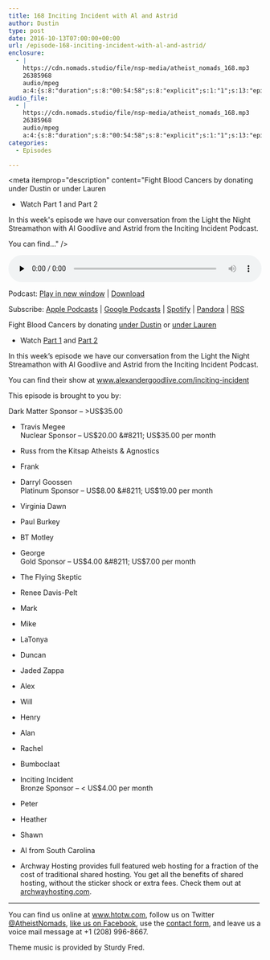 ```yaml
---
title: 168 Inciting Incident with Al and Astrid
author: Dustin
type: post
date: 2016-10-13T07:00:00+00:00
url: /episode-168-inciting-incident-with-al-and-astrid/
enclosure:
  - |
    https://cdn.nomads.studio/file/nsp-media/atheist_nomads_168.mp3
    26385968
    audio/mpeg
    a:4:{s:8:"duration";s:8:"00:54:58";s:8:"explicit";s:1:"1";s:13:"episode_title";s:36:"Inciting Incident with Al and Astrid";s:10:"episode_no";s:3:"168";}
audio_file:
  - |
    https://cdn.nomads.studio/file/nsp-media/atheist_nomads_168.mp3
    26385968
    audio/mpeg
    a:4:{s:8:"duration";s:8:"00:54:58";s:8:"explicit";s:1:"1";s:13:"episode_title";s:36:"Inciting Incident with Al and Astrid";s:10:"episode_no";s:3:"168";}
categories:
  - Episodes

---
```

<div itemscope itemtype="http://schema.org/AudioObject">
  <meta itemprop="name" content="168 Inciting Incident with Al and Astrid" />
  
  <meta itemprop="uploadDate" content="2016-10-13T01:00:00-06:00" />
  
  <meta itemprop="encodingFormat" content="audio/mpeg" />
  
  <meta itemprop="duration" content="PT54M58S" />
  
  <meta itemprop="description" content="Fight Blood Cancers by donating under Dustin or under Lauren
* Watch Part 1 and Part 2

In this week's episode we have our conversation from the Light the Night Streamathon with Al Goodlive and Astrid from the Inciting Incident Podcast.

You can find..." />
  
  <meta itemprop="contentUrl" content="https://dts.podtrac.com/redirect.mp3/cdn.nomads.studio/file/nsp-media/atheist_nomads_168.mp3" />
  
  <meta itemprop="contentSize" content="25.2" />
  </p> 
  
  <div class="powerpress_player" id="powerpress_player_8430">
    <audio class="wp-audio-shortcode" id="audio-5060-174" preload="none" style="width: 100%;" controls="controls"><source type="audio/mpeg" src="https://dts.podtrac.com/redirect.mp3/cdn.nomads.studio/file/nsp-media/atheist_nomads_168.mp3?_=174" /><a href="https://dts.podtrac.com/redirect.mp3/cdn.nomads.studio/file/nsp-media/atheist_nomads_168.mp3">https://dts.podtrac.com/redirect.mp3/cdn.nomads.studio/file/nsp-media/atheist_nomads_168.mp3</a></audio>
  </div>
</div>

<p class="powerpress_links powerpress_links_mp3">
  Podcast: <a href="https://dts.podtrac.com/redirect.mp3/cdn.nomads.studio/file/nsp-media/atheist_nomads_168.mp3" class="powerpress_link_pinw" target="_blank" title="Play in new window" onclick="return powerpress_pinw('https://htotw.com/?powerpress_pinw=5060-podcast');" rel="nofollow">Play in new window</a> | <a href="https://dts.podtrac.com/redirect.mp3/cdn.nomads.studio/file/nsp-media/atheist_nomads_168.mp3" class="powerpress_link_d" title="Download" rel="nofollow" download="atheist_nomads_168.mp3">Download</a>
</p>

<p class="powerpress_links powerpress_subscribe_links">
  Subscribe: <a href="https://podcasts.apple.com/us/podcast/humanists-take-on-the-world/id530050098?mt=2&ls=1" class="powerpress_link_subscribe powerpress_link_subscribe_itunes" target="_blank" title="Subscribe on Apple Podcasts" rel="nofollow">Apple Podcasts</a> | <a href="https://www.google.com/podcasts?feed=aHR0cDovL2F0aGVpc3Rub21hZHMubGlic3luLmNvbS9yc3M%3D" class="powerpress_link_subscribe powerpress_link_subscribe_googleplay" target="_blank" title="Subscribe on Google Podcasts" rel="nofollow">Google Podcasts</a> | <a href="https://open.spotify.com/show/3LzK2xZGike6Tc1GEMtMbr?si=LieN9SNuTpq96smuaUsH8A" class="powerpress_link_subscribe powerpress_link_subscribe_spotify" target="_blank" title="Subscribe on Spotify" rel="nofollow">Spotify</a> | <a href="https://www.pandora.com/podcast/atheist-nomads/PC:10122?corr=62071012&part=ug" class="powerpress_link_subscribe powerpress_link_subscribe_pandora" target="_blank" title="Subscribe on Pandora" rel="nofollow">Pandora</a> | <a href="https://htotw.com/feed/podcast/" class="powerpress_link_subscribe powerpress_link_subscribe_rss" target="_blank" title="Subscribe via RSS" rel="nofollow">RSS</a>
</p>

Fight Blood Cancers by donating <a href="http://pages.lightthenight.org/oswim/Boise16/dwilliams" target="_blank" rel="noopener">under Dustin</a> or <a href="http://pages.lightthenight.org/oswim/Boise16/LStudley" target="_blank" rel="noopener">under Lauren</a>  
* Watch <a href="https://www.youtube.com/watch?v=I1iwR2oMMUI" target="_blank" rel="noopener">Part 1</a> and <a href="https://www.youtube.com/watch?v=SaxgRl2tTAA" target="_blank" rel="noopener">Part 2</a>

In this week&#8217;s episode we have our conversation from the Light the Night Streamathon with Al Goodlive and Astrid from the Inciting Incident Podcast.

You can find their show at <a href="http://www.alexandergoodlive.com/inciting-incident" target="_blank" rel="noopener">www.alexandergoodlive.com/inciting-incident</a>

This episode is brought to you by:

Dark Matter Sponsor &#8211; >US$35.00  
* Travis Megee  
Nuclear Sponsor &#8211; US$20.00 &#8211; US$35.00 per month  
* Russ from the Kitsap Atheists & Agnostics  
* Frank  
* Darryl Goossen  
Platinum Sponsor &#8211; US$8.00 &#8211; US$19.00 per month  
* Virginia Dawn  
* Paul Burkey  
* BT Motley  
* George  
Gold Sponsor &#8211; US$4.00 &#8211; US$7.00 per month  
* The Flying Skeptic  
* Renee Davis-Pelt  
* Mark  
* Mike  
* LaTonya  
* Duncan  
* Jaded Zappa  
* Alex  
* Will  
* Henry  
* Alan  
* Rachel  
* Bumboclaat  
* Inciting Incident  
Bronze Sponsor &#8211; < US$4.00 per month  
* Peter  
* Heather  
* Shawn  
* Al from South Carolina

* Archway Hosting provides full featured web hosting for a fraction of the cost of traditional shared hosting. You get all the benefits of shared hosting, without the sticker shock or extra fees. Check them out at <a href="http://archwayhosting.com/" target="_blank" rel="noopener">archwayhosting.com</a>.

<hr width="500" />

You can find us online at <a href="https://www.htotw.com/" target="_blank" rel="noopener">www.htotw.com</a>, follow us on Twitter <a href="https://htotw.com/twitter" target="_blank" rel="noopener">@AtheistNomads</a>, <a href="https://htotw.com/facebook" target="_blank" rel="noopener">like us on Facebook</a>, use the [contact form](https://htotw.com/contact), and leave us a voice mail message at +1 (208) 996-8667.

Theme music is provided by Sturdy Fred.